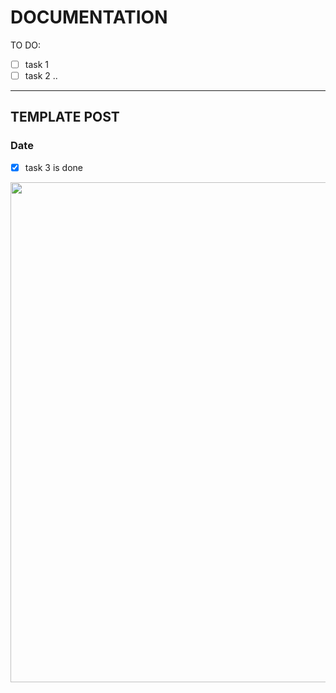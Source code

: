 # DOCUMENTATION

TO DO:
- [ ] task 1
- [ ] task 2
..
_________________________________

## TEMPLATE POST
### Date
- [x] task 3 is done

<img src="https://www.thisiscolossal.com/wp-content/uploads/2019/06/tsubaki-12.jpg" width="800px">
